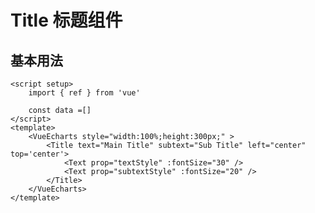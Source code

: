 # Title 标题组件

<script setup>
  import { ref } from 'vue'
  import * as echarts from 'echarts';

  const data =[]
</script>

<VueEcharts style="width:100%;height:300px;" >
    <Title text="Main Title" subtext="Sub Title" left="center" top='center'>
        <Text prop="textStyle" :fontSize="30" />
        <Text prop="subtextStyle" :fontSize="20" />
    </Title>
</VueEcharts>

## 基本用法

```vue
<script setup>
    import { ref } from 'vue'

    const data =[]
</script>
<template>
    <VueEcharts style="width:100%;height:300px;" >
        <Title text="Main Title" subtext="Sub Title" left="center" top='center'>
            <Text prop="textStyle" :fontSize="30" />
            <Text prop="subtextStyle" :fontSize="20" />
        </Title>
    </VueEcharts>
</template>
```
